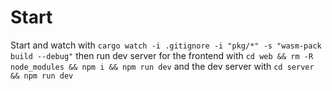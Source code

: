 # Start
Start and watch with `cargo watch -i .gitignore -i "pkg/*" -s "wasm-pack build --debug"`
then run dev server for the frontend with `cd web && rm -R node_modules && npm i && npm run dev`
and the dev server with `cd server && npm run dev`